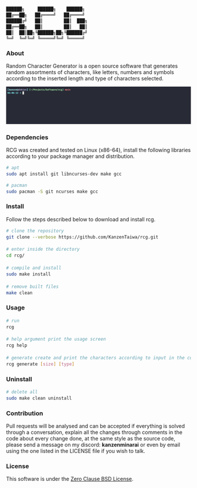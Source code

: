 ```
██████╗     ██████╗    ██████╗
██╔══██╗   ██╔════╝   ██╔════╝
██████╔╝   ██║        ██║  ███╗
██╔══██╗   ██║        ██║   ██║
██║  ██║██╗╚██████╗██╗╚██████╔╝
╚═╝  ╚═╝╚═╝ ╚═════╝╚═╝ ╚═════╝
```

### About
 Random Character Generator is a open source software that generates random assortments of characters, like letters, numbers and symbols 
according to the inserted length and type of characters selected.

![rcg](assets/rcg.gif)

### Dependencies
 RCG was created and tested on Linux (x86-64), install the following libraries according to your package manager and distribution.
```sh
# apt
sudo apt install git libncurses-dev make gcc
```

```sh
# pacman
sudo pacman -S git ncurses make gcc
```

### Install
 Follow the steps described below to download and install rcg.
```sh
# clone the repository
git clone --verbose https://github.com/KanzenTaiwa/rcg.git

# enter inside the directory
cd rcg/

# compile and install
sudo make install

# remove built files
make clean
```

### Usage
```sh
# run
rcg

# help argument print the usage screen
rcg help

# generate create and print the characters according to input in the command line
rcg generate [size] [type]
```

### Uninstall
```sh
# delete all
sudo make clean uninstall
```

### Contribution
 Pull requests will be analysed and can be accepted if everything is solved through a conversation, explain all the changes 
through comments in the code about every change done, at the same style as the source code, please send a message on my discord: **kanzenminarai** or even by email using the one listed in the LICENSE file if you wish to talk.

### License
This software is under the [Zero Clause BSD License](./LICENSE).
